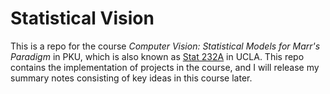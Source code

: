# Statistical Vision

This is a repo for the course *Computer Vision: Statistical Models for Marr's Paradigm* in PKU, which is also known as [Stat 232A](http://www.stat.ucla.edu/~sczhu/Courses/UCLA/Stat_232A/Stat_232A.html) in UCLA. This repo contains the implementation of projects in the course, and I will release my summary notes consisting of key ideas in this course later.
